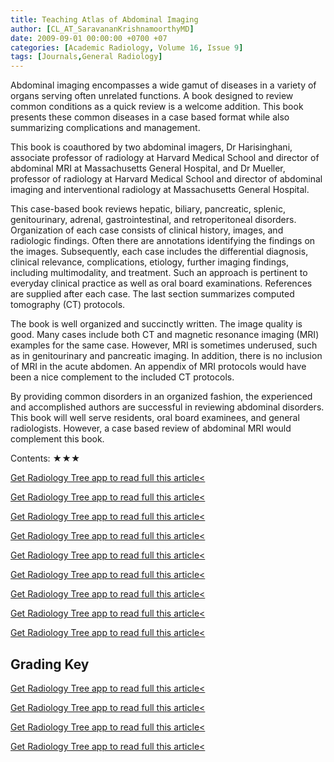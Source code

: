```yaml
---
title: Teaching Atlas of Abdominal Imaging
author: [CL_AT_SaravananKrishnamoorthyMD]
date: 2009-09-01 00:00:00 +0700 +07
categories: [Academic Radiology, Volume 16, Issue 9]
tags: [Journals,General Radiology]
---
```

Abdominal imaging encompasses a wide gamut of diseases in a variety of organs serving often unrelated functions. A book designed to review common conditions as a quick review is a welcome addition. This book presents these common diseases in a case based format while also summarizing complications and management.

This book is coauthored by two abdominal imagers, Dr Harisinghani, associate professor of radiology at Harvard Medical School and director of abdominal MRI at Massachusetts General Hospital, and Dr Mueller, professor of radiology at Harvard Medical School and director of abdominal imaging and interventional radiology at Massachusetts General Hospital.

This case-based book reviews hepatic, biliary, pancreatic, splenic, genitourinary, adrenal, gastrointestinal, and retroperitoneal disorders. Organization of each case consists of clinical history, images, and radiologic findings. Often there are annotations identifying the findings on the images. Subsequently, each case includes the differential diagnosis, clinical relevance, complications, etiology, further imaging findings, including multimodality, and treatment. Such an approach is pertinent to everyday clinical practice as well as oral board examinations. References are supplied after each case. The last section summarizes computed tomography (CT) protocols.

The book is well organized and succinctly written. The image quality is good. Many cases include both CT and magnetic resonance imaging (MRI) examples for the same case. However, MRI is sometimes underused, such as in genitourinary and pancreatic imaging. In addition, there is no inclusion of MRI in the acute abdomen. An appendix of MRI protocols would have been a nice complement to the included CT protocols.

By providing common disorders in an organized fashion, the experienced and accomplished authors are successful in reviewing abdominal disorders. This book will well serve residents, oral board examinees, and general radiologists. However, a case based review of abdominal MRI would complement this book.

Contents: ★★★

[Get Radiology Tree app to read full this article<](https://clinicalpub.com/app)

[Get Radiology Tree app to read full this article<](https://clinicalpub.com/app)

[Get Radiology Tree app to read full this article<](https://clinicalpub.com/app)

[Get Radiology Tree app to read full this article<](https://clinicalpub.com/app)

[Get Radiology Tree app to read full this article<](https://clinicalpub.com/app)

[Get Radiology Tree app to read full this article<](https://clinicalpub.com/app)

[Get Radiology Tree app to read full this article<](https://clinicalpub.com/app)

[Get Radiology Tree app to read full this article<](https://clinicalpub.com/app)

[Get Radiology Tree app to read full this article<](https://clinicalpub.com/app)

## Grading Key

[Get Radiology Tree app to read full this article<](https://clinicalpub.com/app)

[Get Radiology Tree app to read full this article<](https://clinicalpub.com/app)

[Get Radiology Tree app to read full this article<](https://clinicalpub.com/app)

[Get Radiology Tree app to read full this article<](https://clinicalpub.com/app)